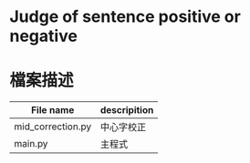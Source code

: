 # Judge of sentence positive or negative
# 檔案描述
File name            |descripition       |
---------------------|-------------------|
mid_correction.py    |中心字校正          |
main.py              |主程式              |